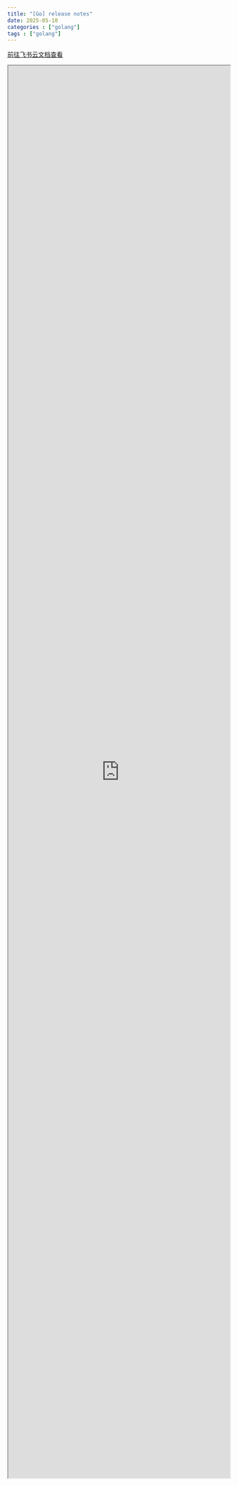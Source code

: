 ```yaml
---
title: "[Go] release notes"
date: 2025-05-10
categories : ["golang"]
tags : ["golang"]
---
```



<a href="https://c6t4wbgxht.feishu.cn/docx/Nu9sd0FobokaxMxEddxc9VTXnIg" target="_blank"> 前往飞书云文档查看 </a>
<iframe 
    width="100%"
    style="height: 80vh;"
    allow="fullscreen"
    src="https://c6t4wbgxht.feishu.cn/docx/Nu9sd0FobokaxMxEddxc9VTXnIg">

